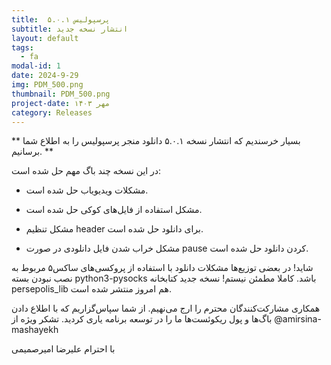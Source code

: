 ```yaml
---
title:  پرسپولیس ۵.۰.۱
subtitle: انتشار نسخه جدید
layout: default
tags:
  - fa
modal-id: 1
date: 2024-9-29
img: PDM_500.png
thumbnail: PDM_500.png
project-date: مهر ۱۴۰۳
category: Releases
---
```


** بسیار خرسندیم که انتشار نسخه ۵.۰.۱ دانلود منجر پرسپولیس را به اطلاع شما برسانیم. **

در این نسخه چند باگ مهم حل شده است:

- مشکلات ویدیویاب حل شده است.

- مشکل استفاده از فایل‌های کوکی حل شده است.

- مشکل تنظیم header برای دانلود حل شده است.

- مشکل خراب شدن فایل دانلودی در صورت pause کردن دانلود حل شده است.

شاید! در بعضی توزیع‌ها مشکلات دانلود با استفاده از پروکسی‌های ساکس۵ مربوط به نصب نبودن بسته python3-pysocks باشد. کاملا مطمئن نیستم!
نسخه جدید کتابخانه persepolis_lib هم امروز منتشر شده است.

همکاری مشارکت‌کنندگان محترم را ارج می‌نهیم. از شما سپاس‌گزاریم که با اطلاع دادن باگ‌ها و پول ریکوئست‌ها ما را در توسعه برنامه یاری کردید.
تشکر ویژه از @amirsina-mashayekh

با احترام
علیرضا امیرصمیمی